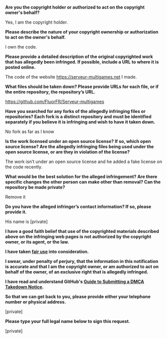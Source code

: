 **Are you the copyright holder or authorized to act on the copyright owner's behalf?**

Yes, I am the copyright holder.

**Please describe the nature of your copyright ownership or authorization to act on the owner's behalf.**

I own the code.

**Please provide a detailed description of the original copyrighted work that has allegedly been infringed. If possible, include a URL to where it is posted online.**

The code of the website https://serveur-multigames.net I made.

**What files should be taken down? Please provide URLs for each file, or if the entire repository, the repository’s URL.**

https://github.com/FluorFR/Serveur-multigames

**Have you searched for any forks of the allegedly infringing files or repositories? Each fork is a distinct repository and must be identified separately if you believe it is infringing and wish to have it taken down.**

No fork as far as I know

**Is the work licensed under an open source license? If so, which open source license? Are the allegedly infringing files being used under the open source license, or are they in violation of the license?**

The work isn’t under an open source license and he added a fake license on the code recently.

**What would be the best solution for the alleged infringement? Are there specific changes the other person can make other than removal? Can the repository be made private?**

Remove it

**Do you have the alleged infringer’s contact information? If so, please provide it.**

His name is [private]  

**I have a good faith belief that use of the copyrighted materials described above on the infringing web pages is not authorized by the copyright owner, or its agent, or the law.**

**I have taken <a href="https://www.lumendatabase.org/topics/22">fair use</a> into consideration.**

**I swear, under penalty of perjury, that the information in this notification is accurate and that I am the copyright owner, or am authorized to act on behalf of the owner, of an exclusive right that is allegedly infringed.**

**I have read and understand GitHub's <a href="https://help.github.com/articles/guide-to-submitting-a-dmca-takedown-notice/">Guide to Submitting a DMCA Takedown Notice</a>.**

**So that we can get back to you, please provide either your telephone number or physical address.**

[private]  

**Please type your full legal name below to sign this request.**

[private]  
